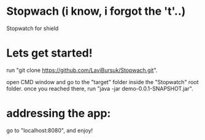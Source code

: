 # Stopwach (i know, i forgot the 't'..)
Stopwatch for shield

# Lets get started!
run "git clone https://github.com/LaviBursuk/Stopwach.git".

open CMD window and go to the "target" folder inside the "Stopwatch" root folder. 
once you reached there, run "java -jar demo-0.0.1-SNAPSHOT.jar".

# addressing the app:
go to "localhost:8080", and enjoy!
